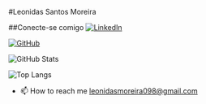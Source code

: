 #Leonidas Santos Moreira

##Conecte-se comigo
[![LinkedIn](https://img.shields.io/badge/LinkedIn-0077B5?style=for-the-badge&logo=linkedin&logoColor=white)](https://https://www.linkedin.com/in/leonidas-moreira-/)

[![GitHub](https://img.shields.io/badge/GitHub-100000?style=for-the-badge&logo=github&logoColor=white)](https://github.com/le0nidas0)

![GitHub Stats](https://github-readme-stats.vercel.app/api?username=le0nidas0&theme=transparent&bg_color=000&border_color=30A3DC&show_icons=true&icon_color=30A3DC&title_color=E94D5F&text_color=FFF)

![Top Langs](https://github-readme-stats-git-masterrstaa-rickstaa.vercel.app/api/top-langs/?username=le0nidas0&layout=compact&bg_color=000&border_color=30A3DC&title_color=E94D5F&text_color=FFF)

- 📫 How to reach me leonidasmoreira098@gmail.com
 
